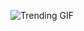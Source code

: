 
<!-- GIF_SECTION -->
![Trending GIF](https://media2.giphy.com/media/v1.Y2lkPThiYjIxNzcycXRsanM5NGsycm1pcGt1OG9keG8zcHVibjBiMG5wb2VtcXZuNTBkaiZlcD12MV9naWZzX3NlYXJjaCZjdD1n/YYKoJL28YtscdUTGWA/giphy.gif)
<!-- END_GIF_SECTION -->
